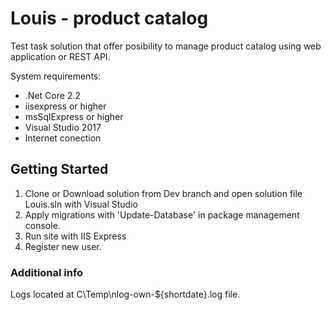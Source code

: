 # Louis - product catalog
Test task solution that offer posibility to manage product catalog using web application or REST API.

System requirements:  
* .Net Core 2.2  
* iisexpress or higher  
* msSqlExpress or higher  
* Visual Studio 2017  
* Internet conection

## Getting Started

1. Clone or Download solution from Dev branch and open solution file Louis.sln with Visual Studio
2. Apply migrations with 'Update-Database' in package management console.
3. Run site with IIS Express
4. Register new user.

### Additional info

Logs located at C\Temp\nlog-own-${shortdate}.log file.
